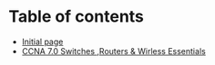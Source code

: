 # Table of contents

* [Initial page](README.md)
* [CCNA 7.0 Switches ,Routers & Wirless Essentials](CCNA%207.0/CCNA%207.0%20SRWE.md)

